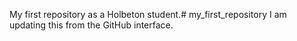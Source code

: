 My first repository as a Holbeton student.# my_first_repository
I am updating this from the GitHub interface.
